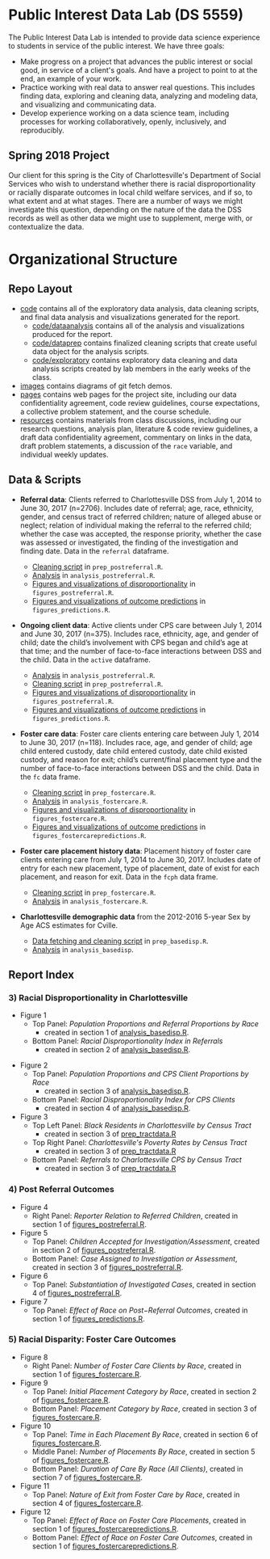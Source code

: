 # Public Interest Data Lab (DS 5559)

The Public Interest Data Lab is intended to provide data science experience to students in service of the public interest. We have three goals:

* Make progress on a project that advances the public interest or social good, in service of a client's goals. And have a project to point to at the end, an example of your work.
* Practice working with real data to answer real questions. This includes finding data, exploring and cleaning data, analyzing and modeling data, and visualizing and communicating data.
* Develop experience working on a data science team, including processes for working collaboratively, openly, inclusively, and reproducibly.

## Spring 2018 Project

Our client for this spring is the City of Charlottesville's Department of Social Services who wish to understand whether there is racial disproportionality or racially disparate outcomes in local child welfare services, and if so, to what extent and at what stages. There are a number of ways we might investigate this question, depending on the nature of the data the DSS records as well as other data we might use to supplement, merge with, or contextualize the data.

# Organizational Structure

## Repo Layout

  + [code](https://github.com/datafordemocracy/PublicInterestData2018/blob/master/code) contains all of the exploratory data analysis, data cleaning scripts, and final data analysis and visualizations generated for the report.
    + [code/dataanalysis](https://github.com/datafordemocracy/PublicInterestData2018/tree/master/code/dataanalysis) contains all of the analysis and visualizations produced for the report.
    + [code/dataprep](https://github.com/datafordemocracy/PublicInterestData2018/tree/master/code/dataprep) contains finalized cleaning scripts that create useful data object for the analysis scripts.
    + [code/exploratory](https://github.com/datafordemocracy/PublicInterestData2018/tree/master/code/exploratory) contains exploratory data cleaning and data analysis scripts created by lab members in the early weeks of the class.
  + [images](https://github.com/datafordemocracy/PublicInterestData2018/blob/master/images) contains diagrams of git fetch demos.
  + [pages](https://github.com/datafordemocracy/PublicInterestData2018/blob/master/pages) contains web pages for the project site, including our data confidentiality agreement, code review guidelines, course expectations, a collective problem statement, and the course schedule.
  + [resources](https://github.com/datafordemocracy/PublicInterestData2018/blob/master/resources) contains materials from class discussions, including our research questions, analysis plan, literature & code review guidelines, a draft data confidentiality agreement, commentary on links in the data, draft problem statements, a discussion of the `race` variable, and individual weekly updates.

## Data & Scripts

  + **Referral data**: Clients referred to Charlottesville DSS from July 1, 2014 to June 30, 2017 (n=2706). Includes date of referral; age, race, ethnicity, gender, and census tract of referred children; nature of alleged abuse or neglect; relation of individual making the referral to the referred child; whether the case was accepted, the response priority, whether the case was assessed or investigated, the finding of the investigation and finding date. Data in the `referral` dataframe.
    + [Cleaning script](https://github.com/datafordemocracy/PublicInterestData2018/blob/master/code/dataprep/prep_postreferral.R) in `prep_postreferral.R`.
    + [Analysis](https://github.com/datafordemocracy/PublicInterestData2018/blob/master/code/dataanalysis/analysis_postreferral.R) in `analysis_postreferral.R`.
    + [Figures and visualizations of disproportionality](https://github.com/datafordemocracy/PublicInterestData2018/blob/master/code/dataanalysis/figures_postreferral.R) in `figures_postreferral.R`.
    + [Figures and visualizations of outcome predictions](https://github.com/datafordemocracy/PublicInterestData2018/blob/master/code/dataanalysis/figure_predictions.R) in `figures_predictions.R`.

  + **Ongoing client data**: Active clients under CPS care between July 1, 2014 and June 30, 2017 (n=375). Includes race, ethnicity, age, and gender of child; date the child’s involvement with CPS began and child’s age at that time; and the number of face-to-face interactions between DSS and the child. Data in the `active` dataframe.
    + [Analysis](https://github.com/datafordemocracy/PublicInterestData2018/blob/master/code/dataanalysis/analysis_postreferral.R) in `analysis_postreferral.R`.
    + [Cleaning script](https://github.com/datafordemocracy/PublicInterestData2018/blob/master/code/dataprep/prep_postreferral.R) in `prep_postreferral.R`.
    + [Figures and visualizations of disproportionality](https://github.com/datafordemocracy/PublicInterestData2018/blob/master/code/dataanalysis/figures_postreferral.R) in `figures_postreferral.R`.
    + [Figures and visualizations of outcome predictions](https://github.com/datafordemocracy/PublicInterestData2018/blob/master/code/dataanalysis/figure_predictions.R) in `figures_predictions.R`.

  + **Foster care data**: Foster care clients entering care between July 1, 2014 to June 30, 2017 (n=118). Includes race, age, and gender of child; age child entered custody, date child entered custody, date child existed custody, and reason for exit; child’s current/final placement type and the number of face-to-face interactions between DSS and the child. Data in the `fc` data frame.
    + [Cleaning script](https://github.com/datafordemocracy/PublicInterestData2018/blob/master/code/dataprep/prep_fostercare.R) in `prep_fostercare.R`.
    + [Analysis](https://github.com/datafordemocracy/PublicInterestData2018/blob/master/code/dataanalysis/analysis_fostercare.R) in `analysis_fostercare.R`.
    + [Figures and visualizations of disproportionality](https://github.com/datafordemocracy/PublicInterestData2018/blob/master/code/dataanalysis/figures_fostercare.R) in `figures_fostercare.R`.
    + [Figures and visualizations of outcome predictions](https://github.com/datafordemocracy/PublicInterestData2018/blob/master/code/dataanalysis/figure_fostercarepredictions.R) in `figures_fostercarepredictions.R`.

  + **Foster care placement history data**: Placement history of foster care clients entering care from July 1, 2014 to June 30, 2017. Includes date of entry for each new placement, type of placement, date of exist for each placement, and reason for exit. Data in the `fcph` data frame.
    + [Cleaning script](https://github.com/datafordemocracy/PublicInterestData2018/blob/master/code/dataprep/prep_fostercare.R) in `prep_fostercare.R`.
    + [Analysis](https://github.com/datafordemocracy/PublicInterestData2018/blob/master/code/dataanalysis/analysis_fostercare.R) in `analysis_fostercare.R`.

  + **Charlottesville demographic data** from the 2012-2016 5-year Sex by Age ACS estimates for Cville. 
    + [Data fetching and cleaning script](https://github.com/datafordemocracy/PublicInterestData2018/blob/master/code/dataprep/prep_basedisp.R) in `prep_basedisp.R`.
    + [Analysis](https://github.com/datafordemocracy/PublicInterestData2018/blob/master/code/dataanalysis/analysis_basedisp.R) in `analysis_basedisp`.

## Report Index

### 3) Racial Disproportionality in Charlottesville
  * Figure 1
      + Top Panel: *Population Proportions and Referral Proportions by Race*
          + created in section 1 of  [analysis_basedisp.R](https://github.com/datafordemocracy/PublicInterestData2018/blob/master/code/dataanalysis/analysis_basedisp.R).
      + Bottom Panel: *Racial Disproportionality Index in Referrals*
          + created in section 2 of  [analysis_basedisp.R](https://github.com/datafordemocracy/PublicInterestData2018/blob/master/code/dataanalysis/analysis_basedisp.R).
  + Figure 2
      + Top Panel: *Population Proportions and CPS Client Proportions by Race*
        + created in section 3 of  [analysis_basedisp.R](https://github.com/datafordemocracy/PublicInterestData2018/blob/master/code/dataanalysis/analysis_basedisp.R).
      + Bottom Panel: *Racial Disproportionality Index for CPS Clients*
        + created in section 4 of  [analysis_basedisp.R](https://github.com/datafordemocracy/PublicInterestData2018/blob/master/code/dataanalysis/analysis_basedisp.R).
  + Figure 3
      + Top Left Panel: *Black Residents in Charlottesville by Census Tract*
        + created in section 3 of [prep_tractdata.R](https://github.com/datafordemocracy/PublicInterestData2018/blob/d82ea7d7132adaecb0adca6a8c300a09e58a169d/code/dataanalysis/prep_tractdata.R)
      + Top Right Panel: *Charlottesville's Poverty Rates by Census Tract*
        + created in section 3 of [prep_tractdata.R](https://github.com/datafordemocracy/PublicInterestData2018/blob/d82ea7d7132adaecb0adca6a8c300a09e58a169d/code/dataanalysis/prep_tractdata.R)
      + Bottom Panel: *Referrals to Charlottesville CPS by Census Tract*
        + created in section 3 of [prep_tractdata.R](https://github.com/datafordemocracy/PublicInterestData2018/blob/d82ea7d7132adaecb0adca6a8c300a09e58a169d/code/dataanalysis/prep_tractdata.R)

### 4) Post Referral Outcomes
  + Figure 4
      +  Right Panel: *Reporter Relation to Referred Children*, created in section 1 of [figures_postreferral.R](https://github.com/datafordemocracy/PublicInterestData2018/blob/d82ea7d7132adaecb0adca6a8c300a09e58a169d/code/dataanalysis/figures_postreferral.R).
  + Figure 5
      + Top Panel: *Children Accepted for Investigation/Assessment*, created in section 2 of [figures_postreferral.R](https://github.com/datafordemocracy/PublicInterestData2018/blob/d82ea7d7132adaecb0adca6a8c300a09e58a169d/code/dataanalysis/figures_postreferral.R).
      + Bottom Panel: *Case Assigned to Investigation or Assessment*, created in section 3 of [figures_postreferral.R](https://github.com/datafordemocracy/PublicInterestData2018/blob/d82ea7d7132adaecb0adca6a8c300a09e58a169d/code/dataanalysis/figures_postreferral.R).
  + Figure 6
      + Top Panel: *Substantiation of Investigated Cases*, created in section 4 of [figures_postreferral.R](https://github.com/datafordemocracy/PublicInterestData2018/blob/d82ea7d7132adaecb0adca6a8c300a09e58a169d/code/dataanalysis/figures_postreferral.R).
  + Figure 7
      + Top Panel: *Effect of Race on Post−Referral Outcomes*, created in section 1 of [figures_predictions.R](https://github.com/datafordemocracy/PublicInterestData2018/blob/d82ea7d7132adaecb0adca6a8c300a09e58a169d/code/dataanalysis/figures_predictions.R).

### 5) Racial Disparity: Foster Care Outcomes
  + Figure 8
      + Right Panel: *Number of Foster Care Clients by Race*, created in section 1 of [figures_fostercare.R](https://github.com/datafordemocracy/PublicInterestData2018/blob/d82ea7d7132adaecb0adca6a8c300a09e58a169d/code/dataanalysis/figures_fostercare.R).
  + Figure 9
      + Top Panel: *Initial Placement Category by Race*, created in section 2 of [figures_fostercare.R](https://github.com/datafordemocracy/PublicInterestData2018/blob/d82ea7d7132adaecb0adca6a8c300a09e58a169d/code/dataanalysis/figures_fostercare.R).
      + Bottom Panel: *Placement Category by Race*, created in section 3 of [figures_fostercare.R](https://github.com/datafordemocracy/PublicInterestData2018/blob/d82ea7d7132adaecb0adca6a8c300a09e58a169d/code/dataanalysis/figures_fostercare.R).
  + Figure 10
      + Top Panel: *Time in Each Placement By Race*, created in section 6 of [figures_fostercare.R](https://github.com/datafordemocracy/PublicInterestData2018/blob/d82ea7d7132adaecb0adca6a8c300a09e58a169d/code/dataanalysis/figures_fostercare.R).
      + Middle Panel: *Number of Placements By Race*, created in section 5 of [figures_fostercare.R](https://github.com/datafordemocracy/PublicInterestData2018/blob/d82ea7d7132adaecb0adca6a8c300a09e58a169d/code/dataanalysis/figures_fostercare.R).
      + Bottom Panel: *Duration of Care By Race (All Clients)*, created in section 7 of [figures_fostercare.R](https://github.com/datafordemocracy/PublicInterestData2018/blob/d82ea7d7132adaecb0adca6a8c300a09e58a169d/code/dataanalysis/figures_fostercare.R).
  + Figure 11
      + Top Panel: *Nature of Exit from Foster Care by Race*, created in section 4 of [figures_fostercare.R](https://github.com/datafordemocracy/PublicInterestData2018/blob/d82ea7d7132adaecb0adca6a8c300a09e58a169d/code/dataanalysis/figures_fostercare.R).
  + Figure 12
      + Top Panel: *Effect of Race on Foster Care Placements*, created in section 1 of [figures_fostercarepredictions.R](https://github.com/datafordemocracy/PublicInterestData2018/blob/d82ea7d7132adaecb0adca6a8c300a09e58a169d/code/dataanalysis/figures_fostercare.R).
      + Bottom Panel: *Effect of Race on Foster Care Outcomes*, created in section 1 of [figures_fostercarepredictions.R](https://github.com/datafordemocracy/PublicInterestData2018/blob/d82ea7d7132adaecb0adca6a8c300a09e58a169d/code/dataanalysis/figures_fostercare.R).
      
      
      
      
      
      
      
